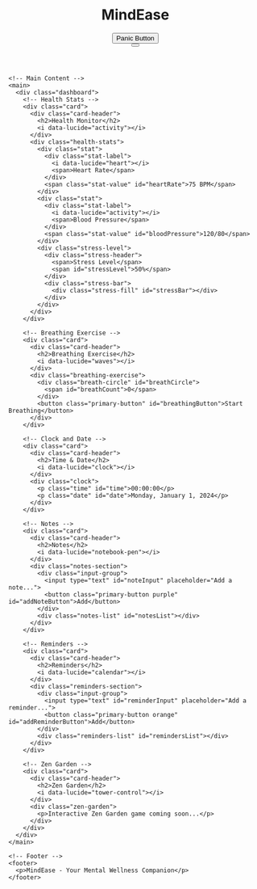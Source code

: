 <!DOCTYPE html>
<html lang="en">
<head>
  <meta charset="UTF-8">
  <meta name="viewport" content="width=device-width, initial-scale=1.0">
  <title>MindEase - Mental Wellness Companion</title>
  <link rel="stylesheet" href="styles.css">
  <script src="https://unpkg.com/lucide@latest"></script>
</head>
<body>
  <div class="app" id="app">
    <!-- Header -->
    <header>
      <div class="header-content">
        <div class="header-left">
          <i data-lucide="brain" class="logo-icon"></i>
          <h1>MindEase</h1>
          <button class="panic-button" id="panicButton">
            <i data-lucide="alert-triangle"></i>
            <span>Panic Button</span>
          </button>
        </div>
        <div class="header-right">
          <button class="theme-toggle" id="themeToggle">
            <i data-lucide="moon" class="moon-icon"></i>
            <i data-lucide="sun" class="sun-icon hidden"></i>
          </button>
          <i data-lucide="menu" class="menu-icon"></i>
        </div>
      </div>
    </header>

    <!-- Main Content -->
    <main>
      <div class="dashboard">
        <!-- Health Stats -->
        <div class="card">
          <div class="card-header">
            <h2>Health Monitor</h2>
            <i data-lucide="activity"></i>
          </div>
          <div class="health-stats">
            <div class="stat">
              <div class="stat-label">
                <i data-lucide="heart"></i>
                <span>Heart Rate</span>
              </div>
              <span class="stat-value" id="heartRate">75 BPM</span>
            </div>
            <div class="stat">
              <div class="stat-label">
                <i data-lucide="activity"></i>
                <span>Blood Pressure</span>
              </div>
              <span class="stat-value" id="bloodPressure">120/80</span>
            </div>
            <div class="stress-level">
              <div class="stress-header">
                <span>Stress Level</span>
                <span id="stressLevel">50%</span>
              </div>
              <div class="stress-bar">
                <div class="stress-fill" id="stressBar"></div>
              </div>
            </div>
          </div>
        </div>

        <!-- Breathing Exercise -->
        <div class="card">
          <div class="card-header">
            <h2>Breathing Exercise</h2>
            <i data-lucide="waves"></i>
          </div>
          <div class="breathing-exercise">
            <div class="breath-circle" id="breathCircle">
              <span id="breathCount">0</span>
            </div>
            <button class="primary-button" id="breathingButton">Start Breathing</button>
          </div>
        </div>

        <!-- Clock and Date -->
        <div class="card">
          <div class="card-header">
            <h2>Time & Date</h2>
            <i data-lucide="clock"></i>
          </div>
          <div class="clock">
            <p class="time" id="time">00:00:00</p>
            <p class="date" id="date">Monday, January 1, 2024</p>
          </div>
        </div>

        <!-- Notes -->
        <div class="card">
          <div class="card-header">
            <h2>Notes</h2>
            <i data-lucide="notebook-pen"></i>
          </div>
          <div class="notes-section">
            <div class="input-group">
              <input type="text" id="noteInput" placeholder="Add a note...">
              <button class="primary-button purple" id="addNoteButton">Add</button>
            </div>
            <div class="notes-list" id="notesList"></div>
          </div>
        </div>

        <!-- Reminders -->
        <div class="card">
          <div class="card-header">
            <h2>Reminders</h2>
            <i data-lucide="calendar"></i>
          </div>
          <div class="reminders-section">
            <div class="input-group">
              <input type="text" id="reminderInput" placeholder="Add a reminder...">
              <button class="primary-button orange" id="addReminderButton">Add</button>
            </div>
            <div class="reminders-list" id="remindersList"></div>
          </div>
        </div>

        <!-- Zen Garden -->
        <div class="card">
          <div class="card-header">
            <h2>Zen Garden</h2>
            <i data-lucide="tower-control"></i>
          </div>
          <div class="zen-garden">
            <p>Interactive Zen Garden game coming soon...</p>
          </div>
        </div>
      </div>
    </main>

    <!-- Footer -->
    <footer>
      <p>MindEase - Your Mental Wellness Companion</p>
    </footer>


  <script src="app.js"></script>
</body>
</html>
